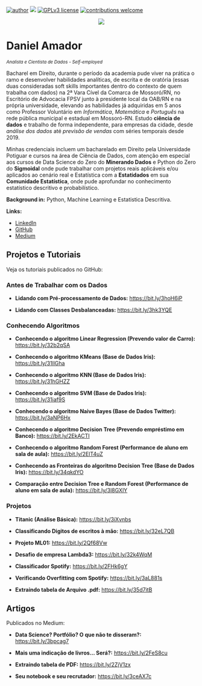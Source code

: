 [![author](https://img.shields.io/badge/author-daniel-red.svg)](https://www.linkedin.com/in/daniel-sousa-amador) [![](https://img.shields.io/badge/python-3.6+-blue.svg)](https://www.python.org/downloads/release/python-365/) [![GPLv3 license](https://img.shields.io/badge/License-GPLv3-blue.svg)](http://perso.crans.org/besson/LICENSE.html) [![contributions welcome](https://img.shields.io/badge/contributions-welcome-brightgreen.svg?style=flat)](https://github.com/danielamador12)

<p align="center">
  <img src="https://github.com/danielamador12/Portfolio/blob/master/github.png" >
</p>

# Daniel Amador
<sub>*Analista e Cientista de Dados - Self-employed*</sub>

Bacharel em Direito, durante o período da academia pude viver na prática o ramo e desenvolver habilidades analíticas, de escrita e de oratória (essas duas consideradas soft skills importantes dentro do contexto de quem trabalha com dados) na 2ª Vara Cível da Comarca de Mossoró/RN, no Escritório de Advocacia FPSV junto à presidente local da OAB/RN e na própria universidade, elevando as habilidades já adquiridas em 5 anos como Professor Voluntário em *Informática*, *Matemática* e *Português* na rede pública municipal e estadual em Mossoró-RN. Estudo **ciência de dados** e trabalho de forma independente, para empresas da cidade, desde *análise dos dados* até *previsão de vendas* com séries temporais desde 2019.

Minhas credenciais incluem um bacharelado em Direito pela Universidade Potiguar e cursos na área de Ciência de Dados, com atenção em especial aos cursos de Data Science do Zero do **Minerando Dados** e Python do Zero do **Sigmoidal** onde pude trabalhar com projetos reais aplicáveis e/ou aplicados ao cenário real e Estatística com a **Estatidados** em sua **Comunidade Estatística**, onde pude aprofundar no conhecimento estatístico descritivo e probabilístico.

**Background in:** Python, Machine Learning e Estatistica Descritiva.

**Links:**
* [LinkedIn](https://www.linkedin.com/in/daniel-sousa-amador)
* [GitHub](https://github.com/danielamador12)
* [Medium](https://medium.com/@daniel.s.amador)

## Projetos e Tutoriais
Veja os tutoriais publicados no GitHub:

### Antes de Trabalhar com os Dados

  * **Lidando com Pré-processamento de Dados:** https://bit.ly/3hoH6iP

  * **Lidando com Classes Desbalanceadas:** https://bit.ly/3hk3YQE

### Conhecendo Algoritmos

  * **Conhecendo o algoritmo Linear Regression (Prevendo valor de Carro):** https://bit.ly/32b2qSA

  * **Conhecendo o algoritmo KMeans (Base de Dados Iris):** https://bit.ly/31llGha

  * **Conhecendo o algoritmo KNN (Base de Dados Iris):** https://bit.ly/31hGHZZ

  * **Conhecendo o algoritmo SVM (Base de Dados Iris):** https://bit.ly/31iaf9S

  * **Conhecendo o algoritmo Naive Bayes (Base de Dados Twitter):** https://bit.ly/3aNP6Hx

  * **Conhecendo o algoritmo Decision Tree (Prevendo empréstimo em Banco):** https://bit.ly/2EkACTI

  * **Conhecendo o algoritmo Random Forest (Performance de aluno em sala de aula):** https://bit.ly/2ElT4uZ

  * **Conhecendo as Fronteiras do algoritmo Decision Tree (Base de Dados Iris):** https://bit.ly/34qkdYO

  * **Comparação entre Decision Tree e Random Forest (Performance de aluno em sala de aula):** https://bit.ly/3l8GXlY
  
 ### Projetos

  * **Titanic (Análise Básica):** https://bit.ly/3iXvnbs

  * **Classificando Digitos de escritos à mão:** https://bit.ly/32eL7QB

  * **Projeto ML01:** https://bit.ly/2Qf68Vw

  * **Desafio de empresa Lambda3:** https://bit.ly/32k4WqM

  * **Classificador Spotify:** https://bit.ly/2FHk6gY

  * **Verificando Overfitting com Spotify:** https://bit.ly/3aL881s
  
  * **Extraindo tabela de Arquivo .pdf:** https://bit.ly/35d7itB
  
  ## Artigos
  Publicados no Medium:
  
  * **Data Science? Portfólio? O que não te disseram?:** https://bit.ly/3bpcag7
  
  * **Mais uma indicação de livros... Será?:** https://bit.ly/2FeS8cu
  
  * **Extraindo tabela de PDF:** https://bit.ly/2ZjV1zx
  * **Seu notebook e seu recrutador:** https://bit.ly/3ceAX7c

